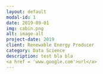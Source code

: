```yaml
---
layout: default
modal-id: 1
date: 2019-09-01
img: cabin.png
alt: image-alt
project-date: 2019
client: Renewable Energy Producer
category: Data Science
description: test bla bla
<a href = 'www.google.com'>url</a>
---
```

